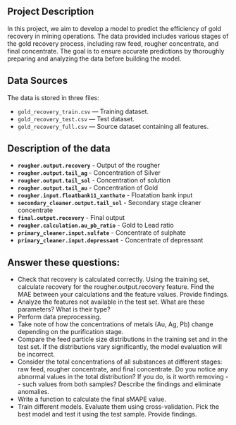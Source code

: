 ## Project Description

In this project, we aim to develop a model to predict the efficiency of gold recovery in mining operations. The data provided includes various stages of the gold recovery process, including raw feed, rougher concentrate, and final concentrate. The goal is to ensure accurate predictions by thoroughly preparing and analyzing the data before building the model.

## Data Sources

The data is stored in three files:

- `gold_recovery_train.csv` — Training dataset.
- `gold_recovery_test.csv` — Test dataset.
- `gold_recovery_full.csv` — Source dataset containing all features.

## Description of the data
- **`rougher.output.recovery`** - Output of the rougher
- **`rougher.output.tail_ag`** - Concentration of Silver
- **`rougher.output.tail_sol`** - Concentration of solution
- **`rougher.output.tail_au`** - Concentration of Gold
- **`rougher.input.floatbank11_xanthate`** - Floatation bank input
- **`secondary_cleaner.output.tail_sol`** - Secondary stage cleaner concentrate
- **`final.output.recovery`** - Final output
- **`rougher.calculation.au_pb_ratio`** - Gold to Lead ratio
- **`primary_cleaner.input.sulfate`** - Concentrate of sulphate
- **`primary_cleaner.input.depressant`** - Concentrate of depressant

## Answer these questions:
- Check that recovery is calculated correctly. Using the training set, calculate recovery for the rougher.output.recovery feature. Find the MAE between your calculations and the feature values. Provide findings.
- Analyze the features not available in the test set. What are these parameters? What is their type?
- Perform data preprocessing.
- Take note of how the concentrations of metals (Au, Ag, Pb) change depending on the purification stage.
- Compare the feed particle size distributions in the training set and in the test set. If the distributions vary significantly, the model evaluation will be incorrect.
- Consider the total concentrations of all substances at different stages: raw feed, rougher concentrate, and final concentrate. Do you notice any abnormal values in the total distribution? If you do, is it worth removing - - such values from both samples? Describe the findings and eliminate anomalies.
- Write a function to calculate the final sMAPE value.
- Train different models. Evaluate them using cross-validation. Pick the best model and test it using the test sample. Provide findings.
